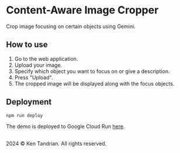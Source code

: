 # Content-Aware Image Cropper

Crop image focusing on certain objects using Gemini.

## How to use

1. Go to the web application.
2. Upload your image.
3. Specify which object you want to focus on or give a description.
4. Press "Upload".
5. The cropped image will be displayed along with the focus objects.

## Deployment

```bash
npm run deploy
```

The demo is deployed to Google Cloud Run [here](https://ai-image-cropper-lzfrzbfxoq-et.a.run.app).

##

2024 &copy; Ken Tandrian. All rights reserved.
